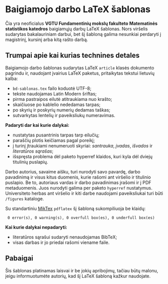 # Baigiamojo darbo LaTeX šablonas

Čia yra neoficialus **VGTU Fundamentinių mokslų fakulteto Matematinės statistikos
katedros** baigiamųjų darbų LaTeX šablonas. Nors viršelis sudarytas bakalauriniam
darbui, bet šį šabloną galima nesunkiai perdaryti į magistrinį, kursinį arba kitą 
rašto darbą.


## Trumpai apie kai kurias technines detales

Baigiamojo darbo šablonas sudarytas LaTeX `article` klasės dokumento pagrindu 
ir, naudojant įvairius LaTeX paketus, pritaikytas tekstui lietuvių kalba:

  * `bd-sablonas.tex` failo koduotė UTF-8;
  * tekste naudojamas Latin Modern šriftas;
  * pirma pastraipos eilutė atitraukiama nuo krašto;
  * skaičiuose po kablelio nededamas tarpas;
  * po skyrių ir poskyrių numerių dedamas taškas;
  * sutvarkytas lentelių ir paveiksliukų numeravimas.

**Padaryti dar kai kurie dalykai:**

  * nustatytas pusantrinis tarpas tarp eilučių;
  * paraščių plotis keičiamas pagal poreikį;
  * į turinį įtraukiami nenumeruoti skyriai: *santrauka*, *įvadas*, *išvados* ir *literatūros sąrašas*;
  * išspręsta problema dėl paketo hyperref klaidos, kuri kyla dėl dviejų titulinių puslapių.

Darbo autorius, savaime aišku, turi nurodyti savo pavardę, darbo pavadinimą ir
visus kitus duomenis, kurie rašomi ant viršelio ir titulinio puslapio. Be to,
autoriaus vardas ir darbo pavadinimas įrašomi ir į PDF metaduomenis. Juos
nurodyti galima per paketo `hyperref` nustatymus. Universiteto herbas ant
viršelio ir kiti darbe naudojami paveiksliukai turi būti `/figures` kataloge.

Su standartiniu [MikTex](http://miktex.org/) `pdflatex` šį šabloną sukompiliuoja
be klaidų: 

` 0 error(s), 0 warning(s), 0 overfull box(es), 0 underfull box(es)`

**Kai kurie dalykai nepadaryti:**

  * literatūros sąrašui sudaryti nenaudojamas BibTeX;
  * visas darbas ir jo priedai rašomi viename faile.


## Pabaigai 

Šis šablonas platinamas laisvai ir be jokių apribojimų, tačiau būtų malonu,
jeigu informuotumėte  autorių, kad šį LaTeX šabloną kažkur naudojate.
